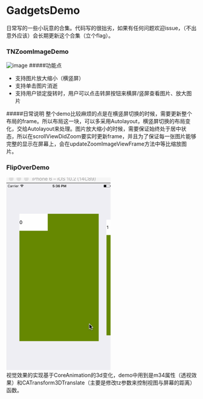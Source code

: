 
# GadgetsDemo
日常写的一些小玩意的合集。代码写的很拙劣，如果有任何问题欢迎issue，（不出意外应该）会长期更新这个合集（立个flag）。

### TNZoomImageDemo
![image](https://github.com/neon233/TNGadgets/blob/master/TNZoomImageDemo/zoomdemo.gif)
#####功能点
- 支持图片放大缩小（横竖屏）
- 支持单击图片消逝
- 支持用户锁定旋转时，用户可以点击转屏按钮来横屏/竖屏查看图片、放大图片  

#####日常说明
整个demo比较麻烦的点是在横竖屏切换的时候，需要更新整个布局的frame。所以布局这一块，可以多采用Autolayout，横竖屏切换的布局变化，交给Autolayout来处理。图片放大缩小的时候，需要保证始终处于居中状态，所以在scrollViewDidZoom要实时更新frame，并且为了保证每一张图片能够完整的显示在屏幕上，会在updateZoomImageViewFrame方法中等比缩放图片。

### FlipOverDemo
![image](https://github.com/neon233/GadgetsDemo/blob/master/FlipOverDemo/demo.gif)  
视觉效果的实现基于CoreAnimation的3d变化，demo中用到是m34属性（透视效果）和CATransform3DTranslate（主要是修改tz参数来控制视图与屏幕的距离）函数。
